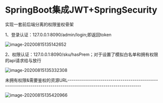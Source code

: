 # SpringBoot集成JWT+SpringSecurity

实现一套前后端分离的权限鉴权骨架

1、登录认证：127.0.0.1:8090/admin/login;即返回token

![image-20200815135142652](C:\Users\XWH\AppData\Roaming\Typora\typora-user-images\image-20200815135142652.png)

2、权限认证：127.0.0.1:8090/sku/hasPrem；对于设置了模拟白名单和拥有权限的api请求给与放行

![image-20200815135332308](C:\Users\XWH\AppData\Roaming\Typora\typora-user-images\image-20200815135332308.png)

未拥有权限&需要鉴权的资源URL-------------------------------------------------------------------------------------------------------------------

![image-20200815135420966](C:\Users\XWH\AppData\Roaming\Typora\typora-user-images\image-20200815135420966.png)

